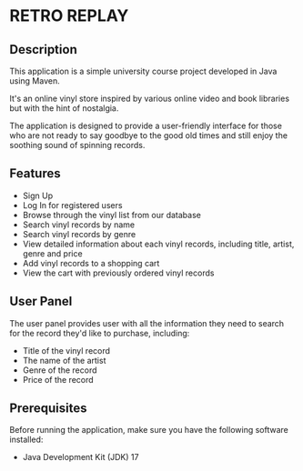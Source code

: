 # RETRO REPLAY

## Description

This application is a simple university course project developed in Java using Maven.  
  
It's an online vinyl store inspired by various online video and book libraries but with the hint of nostalgia.
  
The application is designed to provide a user-friendly interface for those who are not ready to say goodbye to the good old times and still enjoy the soothing sound of spinning records. 
  
  
## Features
* Sign Up 
* Log In for registered users
* Browse through the vinyl list from our database
* Search vinyl records by name
* Search vinyl records by genre
* View detailed information about each vinyl records, including title, artist, genre and price
* Add vinyl records to a shopping cart
* View the cart with previously ordered vinyl records  
  
  
## User Panel
The user panel provides user with all the information they need to search for the record they'd like to purchase, including:
* Title of the vinyl record
* The name of the artist 
* Genre of the record
* Price of the record  
  
  
## Prerequisites
Before running the application, make sure you have the following software installed:
* Java Development Kit (JDK) 17